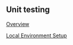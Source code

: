 ## Unit testing

[Overview](https://github.com/AliaksandrMarachkouski/MJC-School/blob/master/stage%20%233/aem/module%20%232.%20Unit%20testing/overview.md)

[Local Environment Setup](https://github.com/AliaksandrMarachkouski/MJC-School/blob/patch-1/stage%20%233/aem/module%20%232.%20Unit%20testing/local_env_setup.md)


